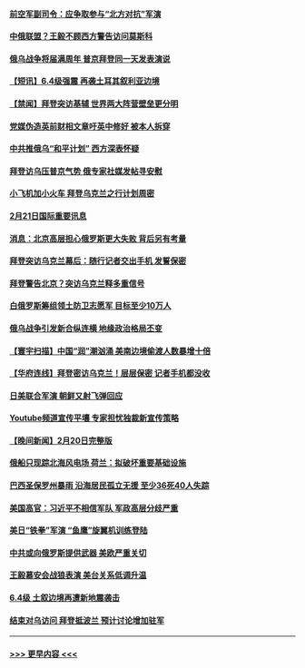 #### [前空军副司令：应争取参与“北方对抗”军演](../pages/prog202/a103654311.md?t=02220343) 
#### [中俄联盟？王毅不顾西方警告访问莫斯科](../pages/prog202/a103654309.md?t=02220343) 
#### [俄乌战争将届满周年 普京拜登同一天发表演说](../pages/prog202/a103654307.md?t=02220343) 
#### [【短讯】6.4级强震 再袭土耳其叙利亚边境](../pages/prog202/a103654315.md?t=02220343) 
#### [【禁闻】拜登突访基辅 世界两大阵营壁垒更分明](../pages/prog202/a103654270.md?t=02220343) 
#### [党媒伪造英前财相文章吁英中修好 被本人拆穿](../pages/prog202/a103654249.md?t=02220343) 
#### [中共推俄乌“和平计划” 西方深表怀疑](../pages/prog202/a103654125.md?t=02220343) 
#### [拜登访乌压普京气势 俄专家社媒发帖寻安慰](../pages/prog202/a103654141.md?t=02220343) 
#### [小飞机加小火车 拜登乌克兰之行计划周密](../pages/prog202/a103654138.md?t=02220343) 
#### [2月21日国际重要讯息](../pages/prog202/a103654149.md?t=02220343) 
#### [消息：北京高层担心俄罗斯更大失败 背后另有考量](../pages/prog202/a103654074.md?t=02220343) 
#### [拜登突访乌克兰幕后：随行记者交出手机 发誓保密](../pages/prog202/a103654097.md?t=02220343) 
#### [拜登警告北京？突访乌克兰释多重信号](../pages/prog202/a103654079.md?t=02220343) 
#### [白俄罗斯筹组领土防卫志愿军 目标至少10万人](../pages/prog202/a103654063.md?t=02220343) 
#### [俄乌战争引发新合纵连横 地缘政治格局丕变](../pages/prog202/a103654030.md?t=02220343) 
#### [【寰宇扫描】中国“润”潮汹涌 美南边境偷渡人数暴增十倍](../pages/prog202/a103653979.md?t=02220343) 
#### [【华府连线】拜登密访乌克兰！层层保密 记者手机都没收](../pages/prog202/a103653974.md?t=02220343) 
#### [日美联合军演 朝鲜又射飞弹回应](../pages/prog202/a103653980.md?t=02220343) 
#### [Youtube频道宣传平壤 专家担忧独裁新宣传策略](../pages/prog202/a103653981.md?t=02220343) 
#### [【晚间新闻】2月20日完整版](../pages/prog202/a103653954.md?t=02220343) 
#### [俄船只现踪北海风电场 荷兰：拟破坏重要基础设施](../pages/prog202/a103653964.md?t=02220343) 
#### [巴西圣保罗州暴雨 沿海居民孤立无援 至少36死40人失踪](../pages/prog202/a103653906.md?t=02220343) 
#### [美国高官：习近平不相信军队 军政高层分歧严重](../pages/prog202/a103653857.md?t=02220343) 
#### [美日“铁拳”军演 “鱼鹰”旋翼机训练登陆](../pages/prog202/a103653891.md?t=02220343) 
#### [中共或向俄罗斯提供武器 美欧严重关切](../pages/prog202/a103653826.md?t=02220343) 
#### [王毅慕安会战狼表演 美台关系低调升温](../pages/prog202/a103653827.md?t=02220343) 
#### [6.4级 土叙边境再遭新地震袭击](../pages/prog202/a103653823.md?t=02220343) 
#### [结束对乌访问 拜登抵波兰 预计讨论增加驻军](../pages/prog202/a103653821.md?t=02220343) 

----
#### [ >>> 更早内容 <<< ](../indexes/prog202-earlier.md)
